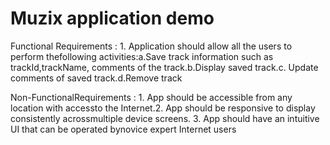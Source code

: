 
# Muzix application demo

Functional Requirements : 1. Application should allow all the users to perform thefollowing activities:a.Save track information such as trackId,trackName, comments of the track.b.Display saved track.c. Update comments of saved track.d.Remove track

Non-FunctionalRequirements : 1. App should be accessible from any location with accessto the Internet.2. App should be responsive to display consistently acrossmultiple device screens. 3. App should have an intuitive UI that can be operated bynovice expert Internet users
